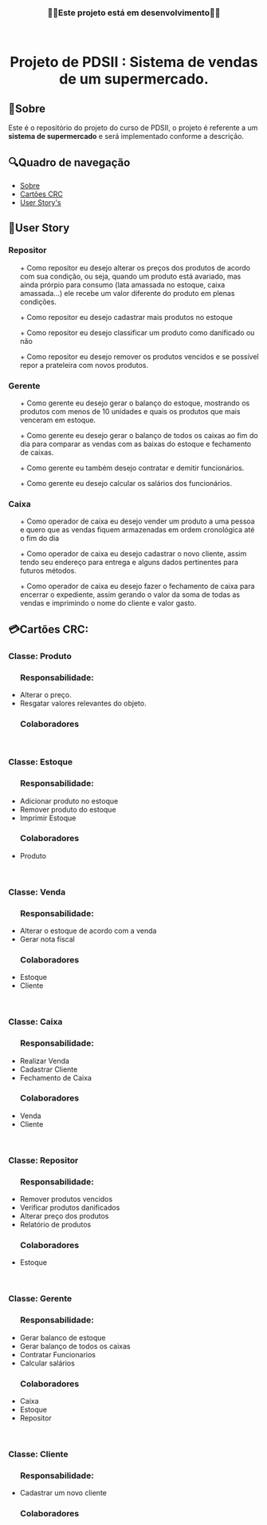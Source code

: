 <h3 align="center">🛑🚧Este projeto está em desenvolvimento🚧🛑</h3>
<br>

<h1 align="center"> Projeto de PDSII : Sistema de vendas de um supermercado.</h1>



## 📄Sobre 
<p>Este é o repositório do projeto do curso de PDSII, o projeto é referente a um <b>sistema de supermercado</b> e será implementado conforme a descrição.</p>

## 🔍Quadro de navegação
* [Sobre](##Sobre)
* [Cartões CRC](##Cartões-CRC)
* [User Story's](##User-Story)


## 🧾User Story
  <h3>Repositor</h3>
<p>
  <ol>
    + Como repositor eu desejo alterar os preços dos produtos de acordo com sua condição, ou seja, quando um produto está avariado, mas ainda prórpio para consumo (lata amassada no estoque, caixa amassada...) ele recebe um valor diferente do produto em plenas condições.
  </ol>
  <ol>            
    + Como repositor eu desejo cadastrar mais produtos no estoque
  </ol>
  <ol>
    + Como repositor eu desejo classificar um produto como danificado ou não
  </ol>
  <ol>
    + Como repositor eu desejo remover os produtos vencidos e se possível repor a prateleira com novos produtos.
  </ol>
</p>


  <h3>Gerente</h3> 
<p>
  <ol>
    + Como gerente eu desejo gerar o balanço do estoque, mostrando os produtos com menos de 10 unidades e quais os produtos que mais venceram em estoque.
  </ol>
  <ol>            
    +  Como gerente eu desejo gerar o balanço de todos os caixas ao fim do dia para comparar as vendas com as baixas do estoque e fechamento de caixas.
  </ol>
  <ol>
    + Como gerente eu também desejo contratar e demitir funcionários.
  </ol>
  <ol>
    + Como gerente eu desejo calcular os salários dos funcionários.
  </ol>
</p>


  <h3>Caixa</h3> 
<p>
  <ol>
    + Como operador de caixa eu desejo vender um produto a uma pessoa e quero que as vendas fiquem armazenadas em ordem cronológica até o fim do dia
  </ol>
  <ol>            
    +  Como operador de caixa eu desejo cadastrar o novo cliente, assim tendo seu endereço para entrega e alguns dados pertinentes para futuros métodos.
  </ol>
  <ol>
    + Como operador de caixa eu desejo fazer o fechamento de caixa para encerrar o expediente, assim gerando o valor da soma de todas as vendas e imprimindo o nome do cliente e valor gasto.
  </ol>
</p>

## 💳Cartões CRC:

<h3>Classe: Produto</h3>
<ul>
  <h3>Responsabilidade:</h3>
  <p>
      <li>
        Alterar o preço.
      </li>
      <li>
        Resgatar valores relevantes do objeto.
      </li>
  </p>
</ul>
<ul>
  <h3>Colaboradores</h3>
  <p>
  </p>
</ul>
<br>

<h3>Classe: Estoque</h3>
<ul>
  <h3>Responsabilidade:</h3>
  <p>
    <li>
      Adicionar produto no estoque
    </li>
    <li>
      Remover produto do estoque
    </li>
    <li>
      Imprimir Estoque
    </li>
  </p>
</ul>
<ul>
  <h3>Colaboradores</h3>
  <p>
    <li>
      Produto
    </li>
  </p>
</ul>
<br>
  
<h3>Classe: Venda</h3>
<ul>
  <h3>Responsabilidade:</h3>
  <p>
    <li>
      Alterar o estoque de acordo com a venda
    </li>
    <li>
      Gerar nota fiscal
    </li>
  </p>
</ul>
<ul>
  <h3>Colaboradores</h3>
  <p>
    <li>
      Estoque
    </li>
    <li>
      Cliente
    </li>
    </p>
</ul>
<br>

<h3>Classe: Caixa</h3>
<ul>
  <h3>Responsabilidade:</h3>
  <p>
    <li>
      Realizar Venda
    </li>
    <li>
      Cadastrar Cliente 
    </li>
    <li>
      Fechamento de Caixa
    </li>
  </p>
</ul>
<ul>
  <h3>Colaboradores</h3>
  <p>
    <li>
      Venda
    </li>
    <li>
      Cliente
    </li>
  </p>
</ul>
<br>

<h3>Classe: Repositor</h3>
<ul>
    <h3>Responsabilidade:</h3>
    <p>
        <li>
            Remover produtos vencidos
        </li>
        <li>
            Verificar produtos danificados
        </li>
        <li>
            Alterar preço dos produtos
        </li>
        <li>
            Relatório de produtos
        </li>
    </p>
</ul>
<ul>
    <h3>Colaboradores</h3>
    <p>
        <li>
            Estoque
        </li>
    </p>
</ul>
<br>

<h3>Classe: Gerente</h3>
<ul>
    <h3>Responsabilidade:</h3>
    <p>
        <li>
            Gerar balanco de estoque
        </li>
        <li>
            Gerar balanço de todos os caixas
        </li>
        <li>
            Contratar Funcionarios
        </li>
        <li>
            Calcular salários
        </li>
    </p>
</ul>
<ul>
    <h3>Colaboradores</h3>
    <p>
        <li>
            Caixa
        </li>
        <li>
            Estoque
        </li>
        <li>
            Repositor
        </li>
    </p>
</ul>
<br>

<h3>Classe: Cliente</h3>
<ul>
    <h3>Responsabilidade:</h3>
    <p>
        <li>
            Cadastrar um novo cliente
        </li>
    </p>
</ul>
<ul>
    <h3>Colaboradores</h3>
    <p>
    </p>
</ul>
<br>
<br>


